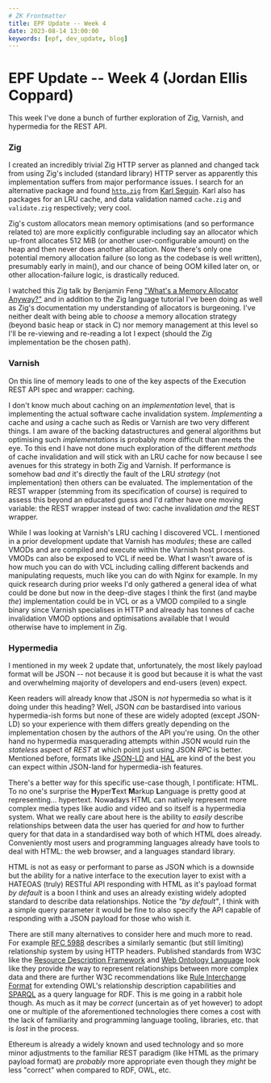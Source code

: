 ```yaml
---
# ZK Frontmatter
title: EPF Update -- Week 4
date: 2023-08-14 13:00:00
keywords: [epf, dev_update, blog]
---
```


[comment]: # (2023-07-31 to 2023-08-06)

# EPF Update -- Week 4 (Jordan Ellis Coppard)

This week I've done a bunch of further exploration of Zig, Varnish, and hypermedia for the REST API.


### Zig

I created an incredibly trivial Zig HTTP server as planned and changed tack from using Zig's included (standard library) HTTP server as apparently this implementation suffers from major performance issues. I search for an alternative package and found [`http.zig`](https://github.com/karlseguin/http.zig) from [Karl Seguin](https://github.com/karlseguin). Karl also has packages for an LRU cache, and data validation named `cache.zig` and `validate.zig` respectively; very cool.

Zig's custom allocators mean memory optimisations (and so performance related to) are more explicitly configurable including say an allocator which up-front allocates 512 MiB (or another user-configurable amount) on the heap and then never does another allocation. Now there's only one potential memory allocation failure (so long as the codebase is well written), presumably early in main(), and our chance of being OOM killed later on, or other allocation-failure logic, is drastically reduced.

I watched this Zig talk by Benjamin Feng ["What's a Memory Allocator Anyway?"](https://www.youtube.com/watch?v=vHWiDx_l4V0) and in addition to the Zig language tutorial I've been doing as well as Zig's documentation my understanding of allocators is burgeoning. I've neither dealt with being able to _choose_ a memory allocation strategy (beyond basic heap or stack in C) nor memory management at this level so I'll be re-viewing and re-reading a lot I expect (should the Zig implementation be the chosen path).


### Varnish

On this line of memory leads to one of the key aspects of the Execution REST API spec and wrapper: caching.

I don't know much about caching on an _implementation_ level, that is implementing the actual software cache invalidation system. _Implementing_ a cache and _using_ a cache such as Redis or Varnish are two very different things. I am aware of the backing datastructures and general algorithms but optimising such _implementations_ is probably more difficult than meets the eye. To this end I have not done much exploration of the different _methods_ of cache invalidation and will stick with an LRU cache for now because I see avenues for this strategy in both Zig and Varnish. If performance is somehow bad _and_ it's directly the fault of the LRU _strategy_ (not implementation) then others can be evaluated. The implementation of the REST wrapper (stemming from its specification of course) is required to assess this beyond an educated guess and I'd rather have one moving variable: the REST wrapper instead of two: cache invalidation _and_ the REST wrapper.

While I was looking at Varnish's LRU caching I discovered VCL. I mentioned in a prior development update that Varnish has _modules_; these are called VMODs and are compiled and execute within the Varnish host process. VMODs can also be exposed to VCL if need be. What I wasn't aware of is how much you can do with VCL including calling different backends and manipulating requests, much like you can do with Nginx for example. In my quick research during prior weeks I'd only gathered a general idea of what could be done but now in the deep-dive stages I think the first (and maybe _the_) implementation could be in VCL or as a VMOD compiled to a single binary since Varnish specialises in HTTP and already has tonnes of cache invalidation VMOD options and optimisations available that I would otherwise have to implement in Zig.


### Hypermedia

I mentioned in my week 2 update that, unfortunately, the most likely payload format will be JSON -- not because it is good but because it is what the vast and overwhelming majority of developers and end-users (even) expect.

Keen readers will already know that JSON is _not_ hypermedia so what is it doing under this heading? Well, JSON _can_ be bastardised into various hypermedia-ish forms but none of these are widely adopted (except JSON-LD) so your experience with them differs greatly depending on the implementation chosen by the authors of the API you're using. On the other hand no hypermedia masquerading attempts within JSON would ruin the _stateless_ aspect of _REST_ at which point just using JSON _RPC_ is better. Mentioned before, formats like [JSON-LD](https://en.wikipedia.org/wiki/JSON-LD) and [HAL](https://en.wikipedia.org/wiki/Hypertext_Application_Language) are kind of the best you can expect within JSON-land for hypermedia-ish features.

There's a better way for this specific use-case though, I pontificate: HTML. To no one's surprise the **H**yper**T**ext **M**arkup **L**anguage is pretty good at representing... hypertext. Nowadays HTML can natively represent more complex media types like audio and video and so itself is a hypermedia system. What we really care about here is the ability to _easily_ describe relationships between data the user has queried for _and_ how to further query for that data in a standardised way both of which HTML does already. Conveniently most users and programming languages already have tools to deal with HTML: the web browser, and a languages standard library.

HTML is not as easy or performant to parse as JSON which is a downside but the ability for a native interface to the execution layer to exist with a HATEOAS (truly) RESTful API responding with HTML as it's payload format _by default_ is a boon I think and uses an already existing widely adopted standard to describe data relationships. Notice the _"by default"_, I think with a simple query parameter it would be fine to also specify the API capable of responding with a JSON payload for those who wish it.

There are still many alternatives to consider here and much more to read. For example [RFC 5988](https://datatracker.ietf.org/doc/html/rfc5988) describes a similarly semantic (but still limiting) relationship system by using HTTP headers. Published standards from W3C like the [Resource Description Framework](https://en.wikipedia.org/wiki/Resource_Description_Framework) and [Web Ontology Language](https://en.wikipedia.org/wiki/Web_Ontology_Language) look like they provide _the_ way to represent relationships between more complex data and there are further W3C recommendations like [Rule Interchange Format](https://en.wikipedia.org/wiki/Rule_Interchange_Format) for extending OWL's relationship description capabilities and [SPARQL](https://en.wikipedia.org/wiki/SPARQL) as a query language for RDF. This is me going in a rabbit hole though. As much as it may be _correct_ (uncertain as of yet however) to adopt one or multiple of the aforementioned technologies there comes a cost with the lack of familiarity and programming language tooling, libraries, etc. that is _lost_ in the process.

Ethereum is already a widely known and used technology and so more minor adjustments to the familiar REST paradigm (like HTML as the primary payload format) are _probably_ more appropriate even though they _might_ be less "correct" when compared to RDF, OWL, etc.